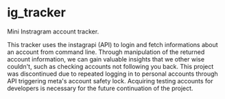 # ig_tracker
Mini Instragram account tracker. 

This tracker uses the instagrapi (API) to login and fetch informations about an account from command line. Through manipulation of the returned account information, we can gain valuable insights that we other wise couldn't, such as checking accounts not following you back. This project was discontinued due to repeated 
logging in to personal accounts through API triggering meta's account safety lock. Acquiring testing accounts
for developers is necessary for the future continuation of the project. 


